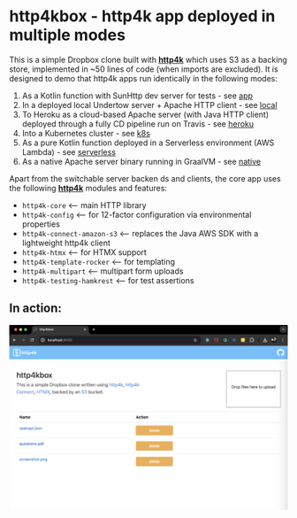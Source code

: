 # http4kbox - http4k app deployed in multiple modes

This is a simple Dropbox clone built with [**http4k**](https://http4k.org) which uses S3 as a backing store, implemented
in ~50 lines of code (when imports are excluded). It is designed to demo that http4k apps run identically in the
following modes:

1. As a Kotlin function with SunHttp dev server for tests - see [app](./app)
1. In a deployed local Undertow server + Apache HTTP client - see [local](./local)
1. To Heroku as a cloud-based Apache server (with Java HTTP client) deployed through a fully CD pipeline run on Travis -
   see [heroku](./heroku)
1. Into a Kubernetes cluster - see [k8s](./k8s)
1. As a pure Kotlin function deployed in a Serverless environment (AWS Lambda) - see [serverless](./serverless)
1. As a native Apache server binary running in GraalVM - see [native](./native)

Apart from the switchable server backen   ds and clients, the core app uses the following [**http4k**](https://http4k.org)
modules and features:

- `http4k-core` <-- main HTTP library
- `http4k-config` <-- for 12-factor configuration via environmental properties
- `http4k-connect-amazon-s3` <-- replaces the Java AWS SDK with a lightweight http4k client
- `http4k-htmx` <-- for HTMX support
- `http4k-template-rocker` <-- for templating
- `http4k-multipart` <-- multipart form uploads
- `http4k-testing-hamkrest` <-- for test assertions

## In action:

<img src="image.png"/>
